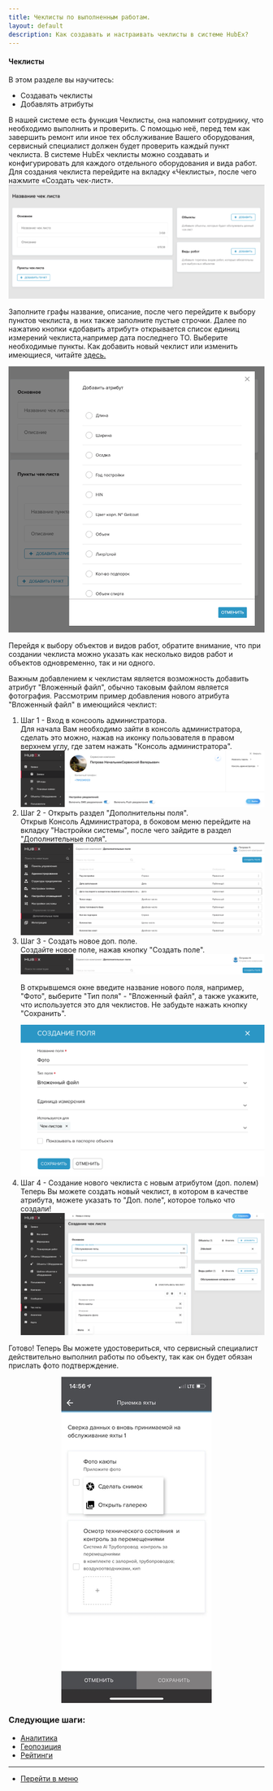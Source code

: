 ```yaml
---
title: Чеклисты по выполненным работам.
layout: default
description: Как создавать и настраивать чеклисты в системе HubEx?
---
```


<!-- Yandex.Metrika counter -->
<script type="text/javascript" >
   (function(m,e,t,r,i,k,a){m[i]=m[i]||function(){(m[i].a=m[i].a||[]).push(arguments)};
   m[i].l=1*new Date();k=e.createElement(t),a=e.getElementsByTagName(t)[0],k.async=1,k.src=r,a.parentNode.insertBefore(k,a)})
   (window, document, "script", "https://mc.yandex.ru/metrika/tag.js", "ym");
   ym('{{ site.yandex_metric }}', "init", {
        id:'{{ site.yandex_metric }}',
        clickmap:true,
        trackLinks:true,
        accurateTrackBounce:true,
        webvisor:true
   });
</script>
<noscript><div><img src="https://mc.yandex.ru/watch/'{{ site.yandex_metric }}'" style="position:absolute; left:-9999px;" alt="" /></div></noscript>
<!-- /Yandex.Metrika counter -->

#### Чеклисты
В этом разделе вы научитесь:
- Создавать чеклисты
- Добавлять атрибуты

В нашей системе есть функция Чеклисты, она напомнит сотруднику, что необходимо выполнить и проверить. С помощью неё, перед тем как завершить ремонт или иное тех обслуживание Вашего оборудования, сервисный специалист должен будет проверить каждый пункт чеклиста. В системе HubEx чеклисты можно создавать и конфигурировать для каждого отдельного оборудования и вида работ.
 Для создания чеклиста перейдите на вкладку «Чеклисты», после чего нажмите «Создать чек-лист».
![check1.png](/attachments/images/FAQ/USER/Checklists/check1.png)

<p> Заполните графы название, описание, после чего перейдите к выбору пунктов чеклиста, в них также заполните пустые строчки. Далее по нажатию кнопки «добавить атрибут» открывается список единиц измерений чеклиста,например дата последнего ТО. Выберите необходимые пункты.
Как добавить новый чеклист или изменить имеющиеся, читайте <a href="https://wiki.hubex.ru/docs/FAQ/RU/admin/TicketAttribute.html"> здесь.</a></p>


![check2.png](/attachments/images/FAQ/USER/Checklists/check2.png)

Перейдя к выбору объектов и видов работ, обратите внимание, что при создании чеклиста можно указать как несколько видов работ и объектов одновременно, так и ни одного.

Важным добавлением к чеклистам является возможность добавить атрибут "Вложенный файл", обычно таковым файлом является фотография.
Рассмотрим пример добавления нового атрибута "Вложенный файл" в имеющийся чеклист:

<ol type="1">
<li>Шаг 1 - Вход в консооль администратора.</li>
Для начала Вам необходимо зайти в консоль администратора, сделать это можно, нажав на иконку пользователя в правом верхнем углу, где затем нажать "Консоль администратора".

<img src="/attachments/images/FAQ/USER/Checklists/check4.png"/>

<li>Шаг 2 - Открыть раздел "Дополнительны поля".</li>
Открыв Консоль Администратора, в боковом меню перейдите на вкладку "Настройки системы", после чего зайдите в раздел "Дополнительные поля".

<img src="/attachments/images/FAQ/USER/Checklists/check5.png"/>

<li>Шаг 3 - Создать новое доп. поле.</li>
Создайте новое поле, нажав кнопку "Создать поле".

<img src="/attachments/images/FAQ/USER/Checklists/check6.png"/>

В открывшемся окне введите название нового поля, например, "Фото", выберите "Тип поля" - "Вложенный файл", а также укажите, что используется это для чеклистов. Не забудьте нажать кнопку "Сохранить".

<img src="/attachments/images/FAQ/USER/Checklists/check7.png"/>

<li>Шаг 4 - Создание нового чеклиста с новым атрибутом (доп. полем)</li>
Теперь Вы можете создать новый чеклист, в котором в качестве атрибута, можете указать то "Доп. поле", которое только что создали!

<img src="/attachments/images/FAQ/USER/Checklists/check8.png"/>
</ol>

Готово! Теперь Вы можете удостовериться, что сервисный специалист действительно выполнил работы по объекту, так как он будет обязан прислать фото подтверждение.
<div>
  <img  style="margin: 0 auto; display: block; max-width: 100%;" src="/attachments/images/FAQ/USER/Checklists/check3.jpg" />
</div>



### Следующие шаги:
- [Аналитика](./Analytics.md)
- [Геопозиция](./GeoPosition.md)
- [Рейтинги](./Ratings.md)


___
- [Перейти в меню](http://wiki.hubex.ru)
